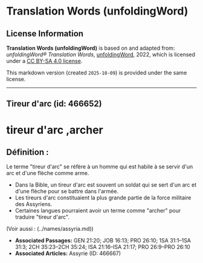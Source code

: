 # Translation Words (unfoldingWord)

## License Information

**Translation Words (unfoldingWord)** is based on and adapted from: _unfoldingWord® Translation Words_, [unfoldingWord](https://unfoldingword.org/utw), 2022, which is licensed under a [CC BY-SA 4.0 license](https://creativecommons.org/licenses/by-sa/4.0/legalcode.en).

This markdown version (created `2025-10-09`) is provided under the same license.



--------------------------------

## Tireur d'arc (id: 466652)

tireur d'arc ,archer
====================

Définition :
------------

Le terme "tireur d'arc" se réfère à un homme qui est habile à se servir d'un arc et d'une flèche comme arme.

* Dans la Bible, un tireur d'arc est souvent un soldat qui se sert d'un arc et d'une flèche pour se battre dans l'armée.
* Les tireurs d'arc constituaient la plus grande partie de la force militaire des Assyriens.
* Certaines langues pourraient avoir un terme comme "archer" pour traduire "tireur d'arc".

(Voir aussi : (../names/assyria.md))

* **Associated Passages:** GEN 21:20; JOB 16:13; PRO 26:10; 1SA 31:1–1SA 31:3; 2CH 35:23–2CH 35:24; ISA 21:16–ISA 21:17; PRO 26:9–PRO 26:10
* **Associated Articles:** Assyrie (ID: 466667)

